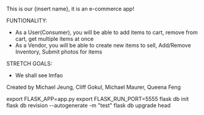 This is our {insert name}, it is an e-commerce app!

FUNTIONALITY:
- As a User(Consumer), you will be able to add items to cart, remove from cart, get multiple items at once
- As a Vendor, you will be able to create new items to sell, Add/Remove Inventory, Submit photos for items

STRETCH GOALS:
- We shall see lmfao

Created by Michael Jeung, Cliff Gokul, Michael Maurer, Queena Feng

export FLASK_APP=app.py
export FLASK_RUN_PORT=5555
flask db init
flask db revision --autogenerate -m "test"
flask db upgrade head
